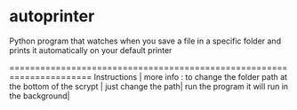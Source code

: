# autoprinter
Python program that watches when you save a file in a specific folder and prints it automatically on your default printer




 ======================================================================
 Instructions | more info :
 to change the folder path at the bottom of the scrypt |
 just change the path|
 run the program it will run in the background|
